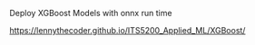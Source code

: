 Deploy XGBoost Models with onnx run time

https://lennythecoder.github.io/ITS5200_Applied_ML/XGBoost/
